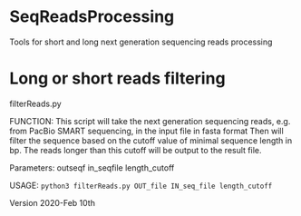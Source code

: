 # SeqReadsProcessing
Tools for short and long next generation sequencing reads processing

# Long or short reads filtering
filterReads.py

FUNCTION:
This script will take the next generation sequencing reads, e.g. from PacBio SMART sequencing, in the input file in fasta format
Then will filter the sequence based on the cutoff value of minimal sequence length in bp. The reads longer than this cutoff will be output to the result file.

Parameters: outseqf in_seqfile length_cutoff

USAGE: 
`python3 filterReads.py OUT_file IN_seq_file length_cutoff`

Version 2020-Feb 10th
